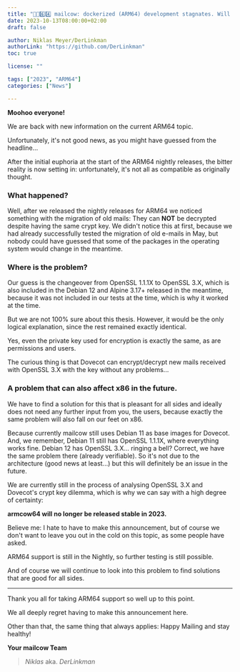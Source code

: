 ```yaml
---
title: "💪🐮6️⃣4️⃣ mailcow: dockerized (ARM64) development stagnates. Will no longer release as stable in 2023"
date: 2023-10-13T08:00:00+02:00
draft: false

author: Niklas Meyer/DerLinkman
authorLink: "https://github.com/DerLinkman"
toc: true

license: ""

tags: ["2023", "ARM64"]
categories: ["News"]

---
```


**Moohoo everyone!**

We are back with new information on the current ARM64 topic.

Unfortunately, it's not good news, as you might have guessed from the headline...

<!--more-->

After the initial euphoria at the start of the ARM64 nightly releases, the bitter reality is now setting in: unfortunately, it's not all as compatible as originally thought.

### What happened?

Well, after we released the nightly releases for ARM64 we noticed something with the migration of old mails: They can **NOT** be decrypted despite having the same crypt key.
We didn't notice this at first, because we had already successfully tested the migration of old e-mails in May, but nobody could have guessed that some of the packages in the operating system would change in the meantime.

### Where is the problem?

Our guess is the changeover from OpenSSL 1.1.1X to OpenSSL 3.X, which is also included in the Debian 12 and Alpine 3.17+ released in the meantime, because it was not included in our tests at the time, which is why it worked at the time.

But we are not 100% sure about this thesis. However, it would be the only logical explanation, since the rest remained exactly identical.

Yes, even the private key used for encryption is exactly the same, as are permissions and users.

The curious thing is that Dovecot can encrypt/decrypt new mails received with OpenSSL 3.X with the key without any problems...

### A problem that can also affect x86 in the future.

We have to find a solution for this that is pleasant for all sides and ideally does not need any further input from you, the users, because exactly the same problem will also fall on our feet on x86.

Because currently mailcow still uses Debian 11 as base images for Dovecot. And, we remember, Debian 11 still has OpenSSL 1.1.1X, where everything works fine. Debian 12 has OpenSSL 3.X... ringing a bell? Correct, we have the same problem there (already verifiable). So it's not due to the architecture (good news at least...) but this will definitely be an issue in the future.

We are currently still in the process of analysing OpenSSL 3.X and Dovecot's crypt key dilemma, which is why we can say with a high degree of certainty:

**armcow64 will no longer be released stable in 2023.**

Believe me: I hate to have to make this announcement, but of course we don't want to leave you out in the cold on this topic, as some people have asked.

ARM64 support is still in the Nightly, so further testing is still possible.

And of course we will continue to look into this problem to find solutions that are good for all sides.

---

Thank you all for taking ARM64 support so well up to this point.

We all deeply regret having to make this announcement here.

Other than that, the same thing that always applies: Happy Mailing and stay healthy!

**Your mailcow Team**
> *Niklas* aka. *DerLinkman*